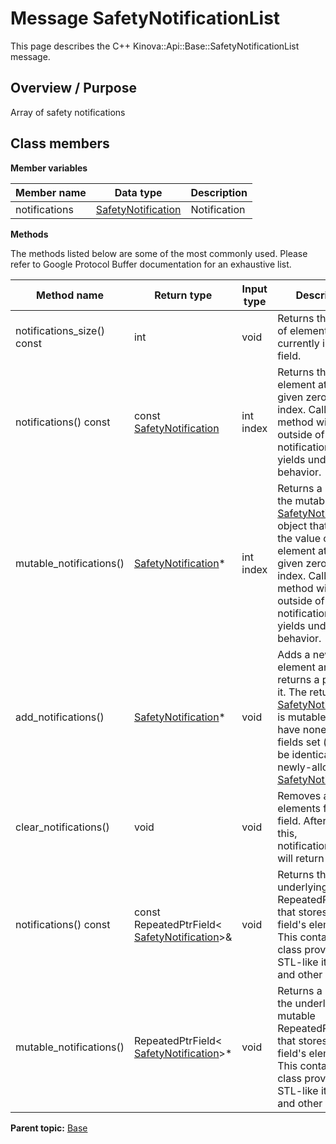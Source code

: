 # Message SafetyNotificationList

This page describes the C++ Kinova::Api::Base::SafetyNotificationList message.

## Overview / Purpose

Array of safety notifications

## Class members

 **Member variables** 

|Member name|Data type|Description|
|-----------|---------|-----------|
|notifications| [SafetyNotification](msg_Common_SafetyNotification.md#)|Notification|

 **Methods** 

The methods listed below are some of the most commonly used. Please refer to Google Protocol Buffer documentation for an exhaustive list.

|Method name|Return type|Input type|Description|
|-----------|-----------|----------|-----------|
|notifications\_size\(\) const|int|void|Returns the number of elements currently in the field.|
|notifications\(\) const|const [SafetyNotification](msg_Common_SafetyNotification.md#)|int index|Returns the element at the given zero-based index. Calling this method with index outside of \[0, notifications\_size\(\)\) yields undefined behavior.|
|mutable\_notifications\(\)| [SafetyNotification](msg_Common_SafetyNotification.md#)\*|int index|Returns a pointer to the mutable [SafetyNotification](msg_Common_SafetyNotification.md#) object that stores the value of the element at the given zero-based index. Calling this method with index outside of \[0, notifications\_size\(\)\) yields undefined behavior.|
|add\_notifications\(\)| [SafetyNotification](msg_Common_SafetyNotification.md#)\*|void|Adds a new element and returns a pointer to it. The returned [SafetyNotification](msg_Common_SafetyNotification.md#) is mutable and will have none of its fields set \(i.e. it will be identical to a newly-allocated [SafetyNotification](msg_Common_SafetyNotification.md#)\).|
|clear\_notifications\(\)|void|void|Removes all elements from the field. After calling this, notifications\_size\(\) will return zero.|
|notifications\(\) const|const RepeatedPtrField< [SafetyNotification](msg_Common_SafetyNotification.md#)\>&|void|Returns the underlying RepeatedPtrField that stores the field's elements. This container class provides STL-like iterators and other methods.|
|mutable\_notifications\(\)|RepeatedPtrField< [SafetyNotification](msg_Common_SafetyNotification.md#)\>\*|void|Returns a pointer to the underlying mutable RepeatedPtrField that stores the field's elements. This container class provides STL-like iterators and other methods.|

**Parent topic:** [Base](../references/summary_Base.md)


